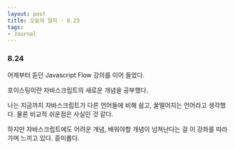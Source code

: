 ```yaml
---
layout: post
title: 오늘의 일지 - 8.23
tags:
- Journal
---
```




### 8.24

어제부터 듣던 Javascript Flow 강의를 이어 들었다.

호이스팅이란 자바스크립트의 새로운 개념을 공부했다.

나는 지금까지 자바스크립트가 다른 언어들에 비해 쉽고, 꿀떨어지는 언어라고 생각했다. 물론 비교적 쉬운점은 사실인 것 같다.

하지만 자바스크립트에도 어려운 개념, 배워야할 개념이  넘쳐난다는 걸 이 강좌를 따라가며 느끼고 있다. 흥미롭다.

